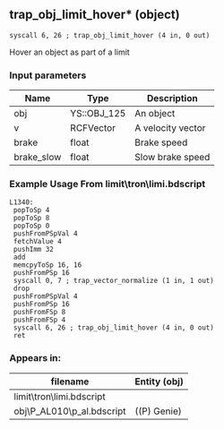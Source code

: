 ## trap_obj_limit_hover* (object)

`syscall 6, 26 ; trap_obj_limit_hover (4 in, 0 out)`

Hover an object as part of a limit

### Input parameters
| Name | Type | Description
|------|------|------------
| obj   | YS::OBJ_125   | An object
| v   | RCFVector   | A velocity vector
| brake   | float   | Brake speed
| brake_slow   | float   | Slow brake speed


### Example Usage From limit\tron\limi.bdscript
```plaintext
L1340:
 popToSp 4
 popToSp 8
 popToSp 0
 pushFromPSpVal 4
 fetchValue 4
 pushImm 32
 add 
 memcpyToSp 16, 16
 pushFromPSp 16
 syscall 0, 7 ; trap_vector_normalize (1 in, 1 out)
 drop 
 pushFromPSpVal 4
 pushFromPSp 16
 pushFromFSp 8
 pushFromFSp 4
 syscall 6, 26 ; trap_obj_limit_hover (4 in, 0 out)
 ret
```


### Appears in:
| filename | Entity (obj)
|----------|-------------
| limit\tron\limi.bdscript       |           
| obj\P_AL010\p_al.bdscript       | ((P) Genie)          



